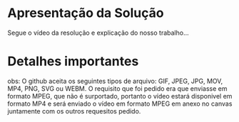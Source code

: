 # Apresentação da Solução
Segue o vídeo da resolução e explicação do nosso trabalho...






# Detalhes importantes
obs: O github aceita os seguintes tipos de arquivo: GIF, JPEG, JPG, MOV, MP4, PNG, SVG ou WEBM. O requisito que foi pedido era que enviasse em formato MPEG, que não é surportado, portanto o vídeo estará disponivel em formato MP4 e será enviado o vídeo em formato MPEG em anexo no canvas juntamente com os outros requesitos pedido.
